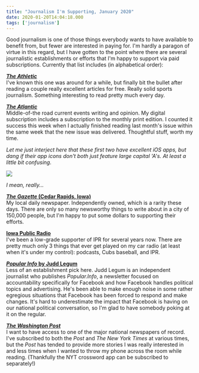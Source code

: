 ```yaml
---
title: "Journalism I'm Supporting, January 2020"
date: 2020-01-20T14:04:18.000
tags: ['journalism']
---
```


Good journalism is one of those things everybody wants to have available to benefit from, but fewer are interested in paying for. I'm hardly a paragon of virtue in this regard, but I have gotten to the point where there are several journalistic establishments or efforts that I'm happy to support via paid subscriptions. Currently that list includes (in alphabetical order):

**[_The Athletic_](https://theathletic.com/)**  
I've known this one was around for a while, but finally bit the bullet after reading a couple really excellent articles for free. Really solid sports journalism. Something interesting to read pretty much every day.

**[_The Atlantic_](https://www.theatlantic.com/)**  
Middle-of-the road current events writing and opinion. My digital subscription includes a subscription to the monthly print edition. I counted it success this week when I actually finished reading last month's issue within the same week that the new issue was delivered. Thoughtful stuff, worth my time.

_Let me just interject here that these first two have excellent iOS apps, but dang if their app icons don't both just feature large capital 'A's. At least a little bit confusing._

![](/images/2020/phone-icons.jpeg)

_I mean, really..._

**[_The Gazette_ (Cedar Rapids, Iowa)](https://www.thegazette.com/)**  
My local daily newspaper. Independently owned, which is a rarity these days. There are only so many newsworthy things to write about in a city of 150,000 people, but I'm happy to put some dollars to supporting their efforts.

**[Iowa Public Radio](https://www.iowapublicradio.org/)**  
I've been a low-grade supporter of IPR for several years now. There are pretty much only 3 things that ever get played on my car radio (at least when it's under my control): podcasts, Cubs baseball, and IPR.

**[_Popular Info_ by Judd Legum](https://popular.info/)**  
Less of an establishment pick here. Judd Legum is an independent journalist who publishes _Popular.Info_, a newsletter focused on accountability specifically for Facebook and how Facebook handles political topics and advertising. He's been able to make enough noise in some rather egregious situations that Facebook has been forced to respond and make changes. It's hard to underestimate the impact that Facebook is having on our national political conversation, so I'm glad to have somebody poking at it on the regular.

**[_The Washington Post_](https://www.washingtonpost.com)**  
I want to have access to one of the major national newspapers of record. I've subscribed to both the _Post_ and _The New York Times_ at various times, but the _Post_ has tended to provide more stories I was really interested in and less times when I wanted to throw my phone across the room while reading. (Thankfully the NYT crossword app can be subscribed to separately!)
